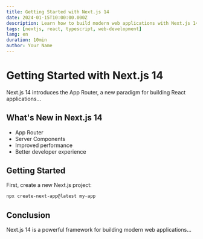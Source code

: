 ```yaml
---
title: Getting Started with Next.js 14
date: 2024-01-15T10:00:00.000Z
description: Learn how to build modern web applications with Next.js 14 and App Router
tags: [nextjs, react, typescript, web-development]
lang: en
duration: 10min
author: Your Name
---
```


# Getting Started with Next.js 14

Next.js 14 introduces the App Router, a new paradigm for building React applications...

## What's New in Next.js 14

- App Router
- Server Components
- Improved performance
- Better developer experience

## Getting Started

First, create a new Next.js project:

```bash
npx create-next-app@latest my-app
```

## Conclusion

Next.js 14 is a powerful framework for building modern web applications...
